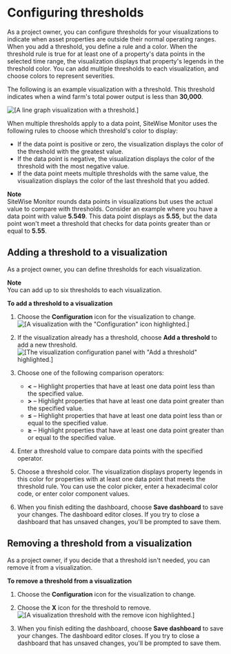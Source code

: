 # Configuring thresholds<a name="configure-thresholds"></a>

As a project owner, you can configure thresholds for your visualizations to indicate when asset properties are outside their normal operating ranges\. When you add a threshold, you define a rule and a color\. When the threshold rule is true for at least one of a property's data points in the selected time range, the visualization displays that property's legends in the threshold color\. You can add multiple thresholds to each visualization, and choose colors to represent severities\.

The following is an example visualization with a threshold\. This threshold indicates when a wind farm's total power output is less than **30,000**\.

![\[A line graph visualization with a threshold.\]](http://docs.aws.amazon.com/iot-sitewise/latest/appguide/images/dashboard-threshold-line-graph-console.png)

When multiple thresholds apply to a data point, SiteWise Monitor uses the following rules to choose which threshold's color to display:
+ If the data point is positive or zero, the visualization displays the color of the threshold with the greatest value\.
+ If the data point is negative, the visualization displays the color of the threshold with the most negative value\.
+ If the data point meets multiple thresholds with the same value, the visualization displays the color of the last threshold that you added\.

**Note**  
SiteWise Monitor rounds data points in visualizations but uses the actual value to compare with thresholds\. Consider an example where you have a data point with value **5\.549**\. This data point displays as **5\.55**, but the data point won't meet a threshold that checks for data points greater than or equal to **5\.55**\.

## Adding a threshold to a visualization<a name="add-threshold"></a>

As a project owner, you can define thresholds for each visualization\.

**Note**  
You can add up to six thresholds to each visualization\.

**To add a threshold to a visualization**

1. Choose the **Configuration** icon for the visualization to change\.  
![\[A visualization with the "Configuration" icon highlighted.\]](http://docs.aws.amazon.com/iot-sitewise/latest/appguide/images/dashboard-configure-visualization-settings-console.png)

1. If the visualization already has a threshold, choose **Add a threshold** to add a new threshold\.  
![\[The visualization configuration panel with "Add a threshold" highlighted.\]](http://docs.aws.amazon.com/iot-sitewise/latest/appguide/images/dashboard-add-threshold-console.png)

1. Choose one of the following comparison operators:
   + **<** – Highlight properties that have at least one data point less than the specified value\.
   + **>** – Highlight properties that have at least one data point greater than the specified value\.
   + **≤** – Highlight properties that have at least one data point less than or equal to the specified value\.
   + **≥** – Highlight properties that have at least one data point greater than or equal to the specified value\.

1. Enter a threshold value to compare data points with the specified operator\.

1. Choose a threshold color\. The visualization displays property legends in this color for properties with at least one data point that meets the threshold rule\. You can use the color picker, enter a hexadecimal color code, or enter color component values\.

1. <a name="dashboard-save-changes"></a>When you finish editing the dashboard, choose **Save dashboard** to save your changes\. The dashboard editor closes\. If you try to close a dashboard that has unsaved changes, you'll be prompted to save them\.

## Removing a threshold from a visualization<a name="remove-threshold"></a>

As a project owner, if you decide that a threshold isn't needed, you can remove it from a visualization\.

**To remove a threshold from a visualization**

1. Choose the **Configuration** icon for the visualization to change\.

1. Choose the **X** icon for the threshold to remove\.  
![\[A visualization threshold with the remove icon highlighted.\]](http://docs.aws.amazon.com/iot-sitewise/latest/appguide/images/dashboard-remove-threshold-console.png)

1. <a name="dashboard-save-changes"></a>When you finish editing the dashboard, choose **Save dashboard** to save your changes\. The dashboard editor closes\. If you try to close a dashboard that has unsaved changes, you'll be prompted to save them\.